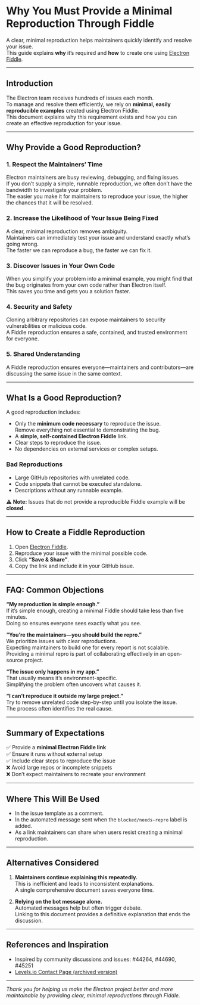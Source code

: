 # Why You Must Provide a Minimal Reproduction Through Fiddle

A clear, minimal reproduction helps maintainers quickly identify and resolve your issue.  
This guide explains **why** it’s required and **how** to create one using [Electron Fiddle](https://www.electronjs.org/fiddle).

---

## Introduction

The Electron team receives hundreds of issues each month.  
To manage and resolve them efficiently, we rely on **minimal, easily reproducible examples** created using Electron Fiddle.  
This document explains why this requirement exists and how you can create an effective reproduction for your issue.

---

## Why Provide a Good Reproduction?

### 1. Respect the Maintainers’ Time
Electron maintainers are busy reviewing, debugging, and fixing issues.  
If you don’t supply a simple, runnable reproduction, we often don’t have the bandwidth to investigate your problem.  
The easier you make it for maintainers to reproduce your issue, the higher the chances that it will be resolved.

### 2. Increase the Likelihood of Your Issue Being Fixed
A clear, minimal reproduction removes ambiguity.  
Maintainers can immediately test your issue and understand exactly what’s going wrong.  
The faster we can reproduce a bug, the faster we can fix it.

### 3. Discover Issues in Your Own Code
When you simplify your problem into a minimal example, you might find that the bug originates from your own code rather than Electron itself.  
This saves you time and gets you a solution faster.

### 4. Security and Safety
Cloning arbitrary repositories can expose maintainers to security vulnerabilities or malicious code.  
A Fiddle reproduction ensures a safe, contained, and trusted environment for everyone.

### 5. Shared Understanding
A Fiddle reproduction ensures everyone—maintainers and contributors—are discussing the same issue in the same context.

---

## What Is a Good Reproduction?

A good reproduction includes:
- Only the **minimum code necessary** to reproduce the issue.  
  Remove everything not essential to demonstrating the bug.
- A **simple, self-contained Electron Fiddle** link.
- Clear steps to reproduce the issue.
- No dependencies on external services or complex setups.

### Bad Reproductions
- Large GitHub repositories with unrelated code.  
- Code snippets that cannot be executed standalone.  
- Descriptions without any runnable example.

⚠️ **Note:** Issues that do not provide a reproducible Fiddle example will be **closed**.

---

## How to Create a Fiddle Reproduction

1. Open [Electron Fiddle](https://www.electronjs.org/fiddle).  
2. Reproduce your issue with the minimal possible code.  
3. Click **“Save & Share”**.  
4. Copy the link and include it in your GitHub issue.

---

## FAQ: Common Objections

**“My reproduction is simple enough.”**  
If it’s simple enough, creating a minimal Fiddle should take less than five minutes.  
Doing so ensures everyone sees exactly what you see.

**“You’re the maintainers—you should build the repro.”**  
We prioritize issues with clear reproductions.  
Expecting maintainers to build one for every report is not scalable.  
Providing a minimal repro is part of collaborating effectively in an open-source project.

**“The issue only happens in my app.”**  
That usually means it’s environment-specific.  
Simplifying the problem often uncovers what causes it.

**“I can’t reproduce it outside my large project.”**  
Try to remove unrelated code step-by-step until you isolate the issue.  
The process often identifies the real cause.

---

## Summary of Expectations

✅ Provide a **minimal Electron Fiddle link**  
✅ Ensure it runs without external setup  
✅ Include clear steps to reproduce the issue  
❌ Avoid large repos or incomplete snippets  
❌ Don’t expect maintainers to recreate your environment  

---

## Where This Will Be Used

- In the issue template as a comment.  
- In the automated message sent when the `blocked/needs-repro` label is added.  
- As a link maintainers can share when users resist creating a minimal reproduction.

---

## Alternatives Considered

1. **Maintainers continue explaining this repeatedly.**  
   This is inefficient and leads to inconsistent explanations.  
   A single comprehensive document saves everyone time.

2. **Relying on the bot message alone.**  
   Automated messages help but often trigger debate.  
   Linking to this document provides a definitive explanation that ends the discussion.

---

## References and Inspiration

- Inspired by community discussions and issues: #44264, #44690, #45251  
- [Levels.io Contact Page (archived version)](https://web.archive.org/web/20241116010936/https://levels.io/contact/)

---

*Thank you for helping us make the Electron project better and more maintainable by providing clear, minimal reproductions through Fiddle.*
